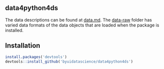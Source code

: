 ## data4python4ds

The data descriptions can be found at [data.md](data.md). The [data-raw](data-raw) folder has varied data formats of the data objects that are loaded when the package is installed.

## Installation

```r
install.packages('devtools')
devtools::install_github('byuidatascience/data4python4ds')
```



